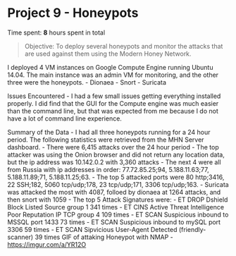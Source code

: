 # Project 9 - Honeypots

Time spent: **8** hours spent in total

> Objective: To deploy several honeypots and monitor the attacks that are used against them
using the Modern Honey Network.

I deployed 4 VM instances on Google Compute Engine running Ubuntu 14.04.  The main instance was
an admin VM for monitoring, and the other three were the honeypots.
	- Dionaea 
	- Snort
	- Suricata
	
Issues Encountered
	- I had a few small issues getting everything installed properly.  I did find that the GUI
	  for the Compute engine was much easier than the command line, but that was expected from 
	  me because I do not have a lot of command line experience. 
	  
Summary of the Data
	- I had all three honeypots running for a 24 hour period.  The following statistics were retrieved from 
	  the MHN Server dashboard.
		- There were 6,415 attacks over the 24 hour period
		- The top attacker was using the Onion browser and did not return any location data, but the ip address 
		  was 10.142.0.2 with 3,360 attacks
		- The next 4 were all from Russia with ip addresses in order: 77.72.85.25;94, 5.188.11.63;77, 
		  5.188.11.89;71, 5.188.11.25;63.
		- The top 5 attacked ports were 80 http;3416, 22 SSH;182, 5060 tcp/udp;178, 23 tcp/udp;171, 3306 tcp/udp;163.
		- Suricata was attacked the most with 4087, folloed by dionaea at 1264 attacks, and then snort with 1059
		- The top 5 Attack Signatures were:
			- ET DROP Dshield Block Listed Source group 1 341 times
			- ET CINS Active Threat Intelligence Poor Reputation IP TCP group 4 109 times
			- ET SCAN Suspicious inbound to MSSQL port 1433 73 times
			- ET SCAN Suspicious inbound to mySQL port 3306 59 times
			- ET SCAN Sipvicious User-Agent Detected (friendly-scanner) 39 times
GIF of attaking Honeypot with NMAP
	- https://imgur.com/a/YR12O

